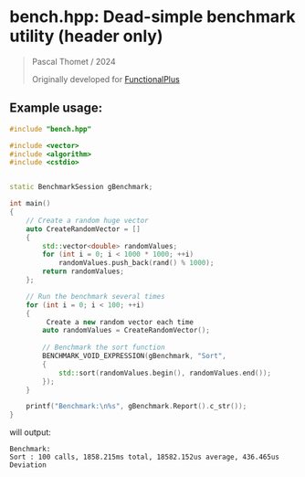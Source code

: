 bench.hpp: Dead-simple benchmark utility (header only)
======================================================

> Pascal Thomet / 2024
> 
>  Originally developed for [FunctionalPlus](https:github.com/Dobiasd/FunctionalPlus)


Example usage:
--------------

```cpp
#include "bench.hpp"

#include <vector>
#include <algorithm>
#include <cstdio>


static BenchmarkSession gBenchmark;

int main()
{
    // Create a random huge vector
    auto CreateRandomVector = []
    {
        std::vector<double> randomValues;
        for (int i = 0; i < 1000 * 1000; ++i)
            randomValues.push_back(rand() % 1000);
        return randomValues;
    };

    // Run the benchmark several times
    for (int i = 0; i < 100; ++i)
    {
         Create a new random vector each time
        auto randomValues = CreateRandomVector();
         
        // Benchmark the sort function
        BENCHMARK_VOID_EXPRESSION(gBenchmark, "Sort",
        {
            std::sort(randomValues.begin(), randomValues.end());
        });
    }

    printf("Benchmark:\n%s", gBenchmark.Report().c_str());
}
```

will output:

```
Benchmark: 
Sort : 100 calls, 1858.215ms total, 18582.152us average, 436.465us Deviation
```
